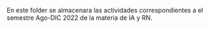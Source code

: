 En este folder se almacenara las actividades correspondientes a el semestre Ago-DIC 2022 de la materia de IA y RN.
